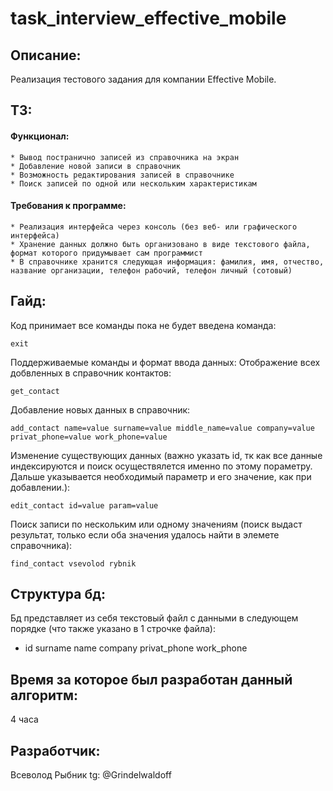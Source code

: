 # task_interview_effective_mobile


## Описание:
Реализация тестового задания для компании Effective Mobile.

## ТЗ:
#### Функционал:
    * Вывод постранично записей из справочника на экран
    * Добавление новой записи в справочник
    * Возможность редактирования записей в справочнике
    * Поиск записей по одной или нескольким характеристикам
#### Требования к программе:
    * Реализация интерфейса через консоль (без веб- или графического интерфейса)
    * Хранение данных должно быть организовано в виде текстового файла, формат которого придумывает сам программист
    * В справочнике хранится следующая информация: фамилия, имя, отчество, название организации, телефон рабочий, телефон личный (сотовый)

## Гайд:
Код принимает все команды пока не будет введена команда:
```
exit
```
Поддерживаемые команды и формат ввода данных:
Отображение всех добвленных в справочник контактов:
```
get_contact
```
Добавление новых данных в справочник:
```
add_contact name=value surname=value middle_name=value company=value privat_phone=value work_phone=value
```
Изменение существующих данных (важно указать id, тк как все данные индексируются и поиск осуществялется именно по этому пораметру. Дальше указывается необходимый параметр и его значение, как при добавлении.):
```
edit_contact id=value param=value
```
Поиск записи по нескольким или одному значениям (поиск выдаст результат, только если оба значения удалось найти в элемете справочника):
```
find_contact vsevolod rybnik
```

## Структура бд:
Бд представляет из себя текстовый файл с данными в следующем порядке (что также указано в 1 строчке файла):
* id surname name company privat_phone work_phone

## Время за которое был разработан данный алгоритм:
4 часа

## Разработчик:
Всеволод Рыбник tg: @Grindelwaldoff